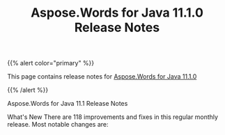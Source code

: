 ﻿---
title: Aspose.Words for Java 11.1.0 Release Notes
articleTitle: Aspose.Words for Java 11.1.0 Release Notes
linktitle: Aspose.Words for Java 11.1.0 Release Notes
description: "Aspose.Words for Java 11.1.0 Release Notes – learn about the latest updates and fixes."
type: docs
weight: 100
url: /java/aspose-words-for-java-11-1-0-release-notes/
---

{{% alert color="primary" %}} 

This page contains release notes for [Aspose.Words for Java 11.1.0](https://downloads.aspose.com/words/java/new-releases/aspose.words-for-java-11.1.0/)

{{% /alert %}} 

Aspose.Words for Java 11.1 Release Notes

What's New 
There are 118 improvements and fixes in this regular monthly release. Most notable changes are: 

